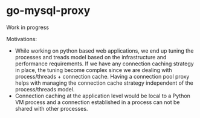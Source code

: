 # go-mysql-proxy

Work in progress

Motivations:
* While working on python based web applications, we end up tuning the
	processes and treads model based on the infrastructure and performance
	requirements. If we have any connection caching strategy in place, the
	tuning become complex since we are dealing with process/threads + connection
	cache. Having a connection pool proxy helps with managing the connection
	cache strategy independent of the process/threads model.
* Connection caching at the application level would be local to a Python VM
	process and a connection established in a process can not be shared with
	other processes.
